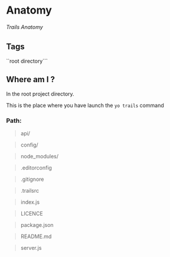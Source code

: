# Anatomy
###### Trails Anatomy

## Tags
``root directory```

## Where am I ?

In the root project directory.

This is the place where you have launch the ```yo trails``` command
 
### Path: 

> api/

> config/

> node_modules/

> .editorconfig

> .gitignore

> .trailsrc

> index.js

> LICENCE

> package.json

> README.md

> server.js
